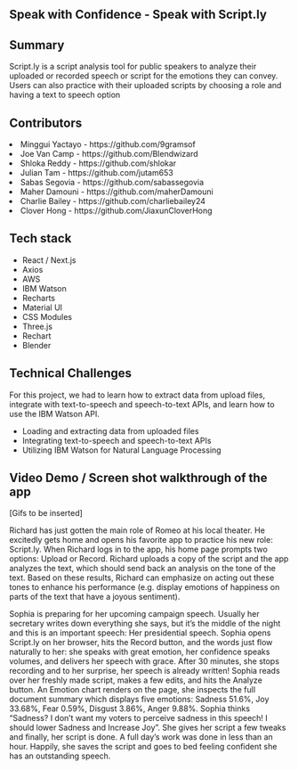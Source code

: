 ## Speak with Confidence - Speak with Script.ly

## Summary
Script.ly is a script analysis tool for public speakers to analyze their uploaded or recorded speech or script for the emotions they can convey. Users can also practice with their uploaded scripts by choosing a role and having a text to speech option
 
## Contributors
<li>Minggui Yactayo - https://github.com/9gramsof</li>
<li>Joe Van Camp - https://github.com/Blendwizard</li>
<li>Shloka Reddy - https://github.com/shlokar</li>
<li>Julian Tam - https://github.com/jutam653</li>
<li>Sabas Segovia - https://github.com/sabassegovia</li>
<li>Maher Damouni - https://github.com/maherDamouni</li>
<li>Charlie Bailey - https://github.com/charliebailey24</li>
<li>Clover Hong - https://github.com/JiaxunCloverHong</li>


## Tech stack 
<ul>
<li>React / Next.js</li>
  <li>Axios</li> 
  <li>AWS</li> 
  <li>IBM Watson </li> 
  <li>Recharts</li> 
  <li>Material UI </li> 
  <li>CSS Modules</li>
  <li>Three.js</li>
  <li>Rechart</li>
  <li>Blender</li>
</ul>

## Technical Challenges
For this project, we had to learn how to extract data from upload files, integrate with text-to-speech and speech-to-text APIs, and learn how to use the IBM Watson API.

<ul>
  <li>Loading and extracting data from uploaded files</li>
  <li>Integrating text-to-speech and speech-to-text APIs</li>
  <li>Utilizing IBM Watson for Natural Language Processing</li>
</ul>


## Video Demo / Screen shot walkthrough of the app
[Gifs to be inserted]

Richard has just gotten the main role of Romeo at his local theater. He excitedly gets home and opens his favorite app to practice his new role: Script.ly. When Richard logs in to the app, his home page prompts two options: Upload or Record. Richard uploads a copy of the script and the app analyzes the text, which should send back an analysis on the tone of the text. Based on these results, Richard can emphasize on acting out these tones to enhance his performance (e.g. display emotions of happiness on parts of the text that have a joyous sentiment).

Sophia is preparing for her upcoming campaign speech. Usually her secretary writes down everything she says, but it’s the middle of the night and this is an important speech: Her presidential speech. Sophia opens Script.ly on her browser, hits the Record button, and the words just flow naturally to her: she speaks with great emotion, her confidence speaks volumes, and delivers her speech with grace. After 30 minutes, she stops recording and to her surprise, her speech is already written! Sophia reads over her freshly made script, makes a few edits, and hits the Analyze button. An Emotion chart renders on the page, she inspects the full document summary which displays five emotions: Sadness 51.6%, Joy 33.68%, Fear 0.59%, Disgust 3.86%, Anger 9.88%. Sophia thinks “Sadness? I don’t want my voters to perceive sadness in this speech! I should lower Sadness and Increase Joy”. She gives her script a few tweaks and finally, her script is done. A full day’s work was done in less than an hour. Happily, she saves the script and goes to bed feeling confident she has an outstanding speech.
